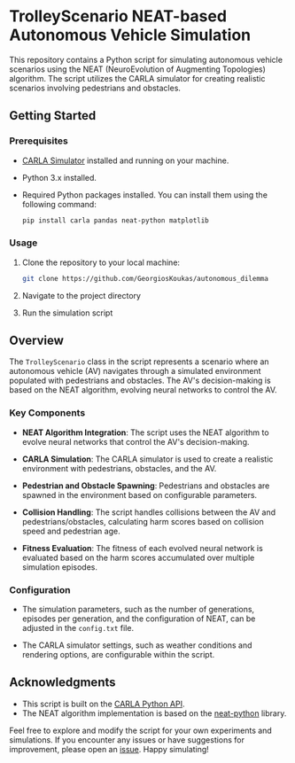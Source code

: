 # TrolleyScenario NEAT-based Autonomous Vehicle Simulation

This repository contains a Python script for simulating autonomous vehicle scenarios using the NEAT (NeuroEvolution of Augmenting Topologies) algorithm. The script utilizes the CARLA simulator for creating realistic scenarios involving pedestrians and obstacles.

## Getting Started

### Prerequisites
- [CARLA Simulator](https://carla.org/) installed and running on your machine.
- Python 3.x installed.
- Required Python packages installed. You can install them using the following command:

    ```bash
    pip install carla pandas neat-python matplotlib


### Usage

1. Clone the repository to your local machine:
    ```bash
    git clone https://github.com/GeorgiosKoukas/autonomous_dilemma


2. Navigate to the project directory

3. Run the simulation script


## Overview

The `TrolleyScenario` class in the script represents a scenario where an autonomous vehicle (AV) navigates through a simulated environment populated with pedestrians and obstacles. The AV's decision-making is based on the NEAT algorithm, evolving neural networks to control the AV.

### Key Components

- **NEAT Algorithm Integration**: The script uses the NEAT algorithm to evolve neural networks that control the AV's decision-making.

- **CARLA Simulation**: The CARLA simulator is used to create a realistic environment with pedestrians, obstacles, and the AV.

- **Pedestrian and Obstacle Spawning**: Pedestrians and obstacles are spawned in the environment based on configurable parameters.

- **Collision Handling**: The script handles collisions between the AV and pedestrians/obstacles, calculating harm scores based on collision speed and pedestrian age.

- **Fitness Evaluation**: The fitness of each evolved neural network is evaluated based on the harm scores accumulated over multiple simulation episodes.

### Configuration

- The simulation parameters, such as the number of generations, episodes per generation, and the configuration of NEAT, can be adjusted in the `config.txt` file.

- The CARLA simulator settings, such as weather conditions and rendering options, are configurable within the script.


## Acknowledgments

- This script is built on the [CARLA Python API](https://carla.readthedocs.io/).
- The NEAT algorithm implementation is based on the [neat-python](https://neat-python.readthedocs.io/) library.

Feel free to explore and modify the script for your own experiments and simulations. If you encounter any issues or have suggestions for improvement, please open an [issue](https://github.com/GeorgiosKoukas/autonomous_dilemma/issues). Happy simulating!


